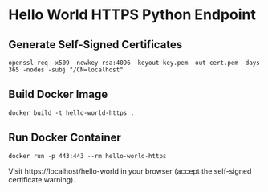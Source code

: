 # Hello World HTTPS Python Endpoint

## Generate Self-Signed Certificates

```
openssl req -x509 -newkey rsa:4096 -keyout key.pem -out cert.pem -days 365 -nodes -subj "/CN=localhost"
```

## Build Docker Image

```
docker build -t hello-world-https .
```

## Run Docker Container

```
docker run -p 443:443 --rm hello-world-https
```

Visit https://localhost/hello-world in your browser (accept the self-signed certificate warning). 